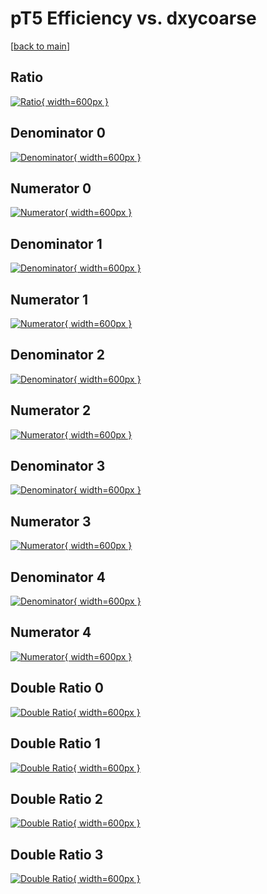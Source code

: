 # pT5 Efficiency vs. dxycoarse

[[back to main](./)]



## Ratio

[![Ratio](../mtv/var/pT5_base_13_0_eff_dxycoarse.png){ width=600px }](../mtv/var/pT5_base_13_0_eff_dxycoarse.pdf)

## Denominator 0

[![Denominator](../mtv/den/pT5_base_13_0_eff_dxycoarse_den0.png){ width=600px }](../mtv/den/pT5_base_13_0_eff_dxycoarse_den0.pdf)

## Numerator 0

[![Numerator](../mtv/num/pT5_base_13_0_eff_dxycoarse_num0.png){ width=600px }](../mtv/num/pT5_base_13_0_eff_dxycoarse_num0.pdf)

## Denominator 1

[![Denominator](../mtv/den/pT5_base_13_0_eff_dxycoarse_den1.png){ width=600px }](../mtv/den/pT5_base_13_0_eff_dxycoarse_den1.pdf)

## Numerator 1

[![Numerator](../mtv/num/pT5_base_13_0_eff_dxycoarse_num1.png){ width=600px }](../mtv/num/pT5_base_13_0_eff_dxycoarse_num1.pdf)

## Denominator 2

[![Denominator](../mtv/den/pT5_base_13_0_eff_dxycoarse_den2.png){ width=600px }](../mtv/den/pT5_base_13_0_eff_dxycoarse_den2.pdf)

## Numerator 2

[![Numerator](../mtv/num/pT5_base_13_0_eff_dxycoarse_num2.png){ width=600px }](../mtv/num/pT5_base_13_0_eff_dxycoarse_num2.pdf)

## Denominator 3

[![Denominator](../mtv/den/pT5_base_13_0_eff_dxycoarse_den3.png){ width=600px }](../mtv/den/pT5_base_13_0_eff_dxycoarse_den3.pdf)

## Numerator 3

[![Numerator](../mtv/num/pT5_base_13_0_eff_dxycoarse_num3.png){ width=600px }](../mtv/num/pT5_base_13_0_eff_dxycoarse_num3.pdf)

## Denominator 4

[![Denominator](../mtv/den/pT5_base_13_0_eff_dxycoarse_den4.png){ width=600px }](../mtv/den/pT5_base_13_0_eff_dxycoarse_den4.pdf)

## Numerator 4

[![Numerator](../mtv/num/pT5_base_13_0_eff_dxycoarse_num4.png){ width=600px }](../mtv/num/pT5_base_13_0_eff_dxycoarse_num4.pdf)

## Double Ratio 0

[![Double Ratio](../mtv/ratio/pT5_base_13_0_eff_dxycoarse_ratio0.png){ width=600px }](../mtv/ratio/pT5_base_13_0_eff_dxycoarse_ratio0.pdf)

## Double Ratio 1

[![Double Ratio](../mtv/ratio/pT5_base_13_0_eff_dxycoarse_ratio1.png){ width=600px }](../mtv/ratio/pT5_base_13_0_eff_dxycoarse_ratio1.pdf)

## Double Ratio 2

[![Double Ratio](../mtv/ratio/pT5_base_13_0_eff_dxycoarse_ratio2.png){ width=600px }](../mtv/ratio/pT5_base_13_0_eff_dxycoarse_ratio2.pdf)

## Double Ratio 3

[![Double Ratio](../mtv/ratio/pT5_base_13_0_eff_dxycoarse_ratio3.png){ width=600px }](../mtv/ratio/pT5_base_13_0_eff_dxycoarse_ratio3.pdf)

